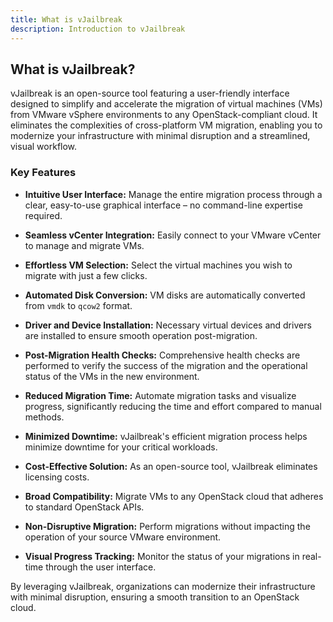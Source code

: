```yaml
---
title: What is vJailbreak
description: Introduction to vJailbreak
---
```


## What is vJailbreak?

vJailbreak is an open-source tool featuring a user-friendly interface designed to simplify and accelerate the migration of virtual machines (VMs) from VMware vSphere environments to any OpenStack-compliant cloud. It eliminates the complexities of cross-platform VM migration, enabling you to modernize your infrastructure with minimal disruption and a streamlined, visual workflow.

### Key Features

* **Intuitive User Interface:** Manage the entire migration process through a clear, easy-to-use graphical interface – no command-line expertise required.

* **Seamless vCenter Integration:** Easily connect to your VMware vCenter to manage and migrate VMs.
* **Effortless VM Selection:** Select the virtual machines you wish to migrate with just a few clicks.
* **Automated Disk Conversion:** VM disks are automatically converted from `vmdk` to `qcow2` format.
* **Driver and Device Installation:** Necessary virtual devices and drivers are installed to ensure smooth operation post-migration.
* **Post-Migration Health Checks:** Comprehensive health checks are performed to verify the success of the migration and the operational status of the VMs in the new environment.
*  **Reduced Migration Time:** Automate migration tasks and visualize progress, significantly reducing the time and effort compared to manual methods.
*  **Minimized Downtime:** vJailbreak's efficient migration process helps minimize downtime for your critical workloads.
*  **Cost-Effective Solution:** As an open-source tool, vJailbreak eliminates licensing costs.
*  **Broad Compatibility:** Migrate VMs to any OpenStack cloud that adheres to standard OpenStack APIs.
*  **Non-Disruptive Migration:** Perform migrations without impacting the operation of your source VMware environment.
*  **Visual Progress Tracking:** Monitor the status of your migrations in real-time through the user interface.


By leveraging vJailbreak, organizations can modernize their infrastructure with minimal disruption, ensuring a smooth transition to an OpenStack cloud.